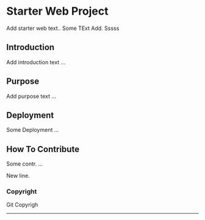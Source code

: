 # Starter Web Project

Add starter web text.. Some TExt Add. Sssss

## Introduction

Add introduction text ...

## Purpose

Add purpose text ...

## Deployment

Some Deployment ...

## How To Contribute

Some contr. ...

New line.

### Copyright

Git Copyrigh

----------------------------------

